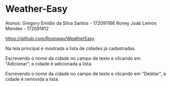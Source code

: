 # Weather-Easy

Alunos:
Gregory Emidio da Silva Santos - 172091166 
Roney Joab Lemos Mendes - 172091812

https://github.com/Roonway/WeatherEasy 

Na tela principal é mostrada a lista de cidades já cadastradas.

Escrevendo o nome da cidade no campo de texto e clicando em "Adicionar", a cidade é adicionada a lista.

Escrevendo o nome da cidade no campo de texto e clicando em "Deletar", a cidade é removida a lista.

